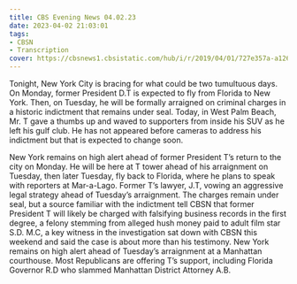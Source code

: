 ```yaml
---
title: CBS Evening News 04.02.23
date: 2023-04-02 21:03:01
tags:
- CBSN
- Transcription
cover: https://cbsnews1.cbsistatic.com/hub/i/r/2019/04/01/727e357a-a126-4138-a2c5-4d3222669d57/thumbnail/640x360/3ff2761028dc5c65cc4f07acd54bcd5c/cbsn2-logo-1920x1080.jpg
---
```

Tonight, New York City is bracing for what could be two tumultuous days. On Monday, former President D.T is expected to fly from Florida to New York. Then, on Tuesday, he will be formally arraigned on criminal charges in a historic indictment that remains under seal. Today, in West Palm Beach, Mr. T gave a thumbs up and waved to supporters from inside his SUV as he left his gulf club. He has not appeared before cameras to address his indictment but that is expected to change soon. 

New York remains on high alert ahead of former President T’s return to the city on Monday. He will be here at T tower ahead of his arraignment on Tuesday, then later Tuesday, fly back to Florida, where he plans to speak with reporters at Mar-a-Lago. Former T’s lawyer, J.T, vowing an aggressive legal strategy ahead of Tuesday’s arraignment. The charges remain under seal, but a source familiar with the indictment tell CBSN that former President T will likely be charged with falsifying business records in the first degree, a felony stemming from alleged hush money paid to adult film star S.D. M.C, a key witness in the investigation sat down with CBSN this weekend and said the case is about more than his testimony. New York remains on high alert ahead of Tuesday’s arraignment at a Manhattan courthouse. Most Republicans are offering T’s support, including Florida Governor R.D who slammed Manhattan District Attorney A.B. 
